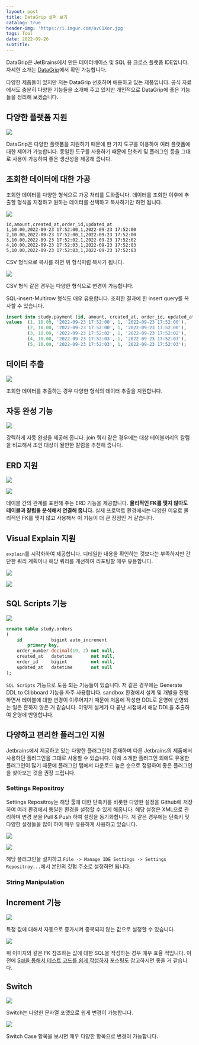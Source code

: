 ```yaml
---
layout: post
title: DataGrip 살펴 보기
catalog: true
header-img: 'https://i.imgur.com/avC1Xor.jpg'
tags: Tool
date: 2022-09-26
subtitle: 
---
```


DataGrip은 JetBrains에서 만든 데이터베이스 및 SQL 용 크로스 플랫폼 IDE입니다. 자세한 소개는 [DataGrip](https://www.jetbrains.com/ko-kr/datagrip/)에서 확인 가능합니다.

다양한 제품들이 있지만 저는 DataGrip 선호하며 애용하고 있는 제품입니다. 공식 자료에서도 충분히 다양한 기능들을 소개해 주고 있지만 개인적으로 DataGrip에 좋은 기능들을 정리해 보겠습니다.

## 다양한 플랫폼 지원

![](https://raw.githubusercontent.com/cheese10yun/TIL/master/assets/DataGrip-1.png)

DataGrip은 다양한 플랫폼을 지원하기 때문에 한 가지 도구를 이용하여 여러 플랫폼에 대한 제어가 가능합니다. 동일한 도구를 사용하기 때문에 단축키 및 플러그인 등을 그대로 사용이 가능하여 좋은 생산성을 제공해 줍니다.


## 조회한 데이터에 대한 가공

조회한 데이터를 다양한 형식으로 가공 처리를 도와줍니다. 데이터를 조회한 이후에 추출할 형식을 지정하고 원하는 데이터를 선택하고 복사하기만 하면 됩니다.

![](https://raw.githubusercontent.com/cheese10yun/TIL/master/assets/DataGrip-3.png)

```csv
id,amount,created_at,order_id,updated_at
1,10.00,2022-09-23 17:52:00,1,2022-09-23 17:52:00
2,10.00,2022-09-23 17:52:00,1,2022-09-23 17:52:00
3,10.00,2022-09-23 17:52:02,1,2022-09-23 17:52:02
4,10.00,2022-09-23 17:52:03,1,2022-09-23 17:52:03
5,10.00,2022-09-23 17:52:03,1,2022-09-23 17:52:03
```

CSV 형식으로 복사를 하면 위 형식처럼 복사가 됩니다.

![](https://raw.githubusercontent.com/cheese10yun/TIL/master/assets/DataGrip-4.png)

CSV 형식 같은 경우는 다양한 형식으로 변경이 가능합니다.

SQL-insert-Multirow 형식도 매우 유용합니다. 조회한 결과에 한 insert query를 복사할 수 있습니다.

```sql
insert into study.payment (id, amount, created_at, order_id, updated_at)
values  (1, 10.00, '2022-09-23 17:52:00', 1, '2022-09-23 17:52:00'),
        (2, 10.00, '2022-09-23 17:52:00', 1, '2022-09-23 17:52:00'),
        (3, 10.00, '2022-09-23 17:52:02', 1, '2022-09-23 17:52:02'),
        (4, 10.00, '2022-09-23 17:52:03', 1, '2022-09-23 17:52:03'),
        (5, 10.00, '2022-09-23 17:52:03', 1, '2022-09-23 17:52:03');
```

## 데이터 추출

![](https://raw.githubusercontent.com/cheese10yun/TIL/master/assets/DataGrip-5.png)

조회한 데이터를 추출하는 경우 다양한 형식의 데이터 추출을 지원합니다.


## 자동 완성 기능

![](https://raw.githubusercontent.com/cheese10yun/TIL/master/assets/DataGrip-6.png)

강력하게 자동 완성을 제공해 줍니다. join 쿼리 같은 경우에는 대상 테이블끼리의 칼럼을 비교해서 조인 대상이 될만한 칼럼을 추천해 줍니다.

## ERD 지원

![](https://raw.githubusercontent.com/cheese10yun/TIL/master/assets/DataGrip-7.png)

![](https://raw.githubusercontent.com/cheese10yun/TIL/master/assets/DataGrip-8.png)

테이블 간의 관계를 표현해 주는 ERD 기능을 제공합니다. **물리적인 FK를 맺지 않아도 테이블과 칼럼을 분석해서 연결해 줍니다.** 실제 프로덕트 환경에서는 다양한 이유로 물리적인 FK를 맺지 않고 사용해서 이 기능이 더 큰 장점인 거 같습니다.


## Visual Explain 지원

`explain`를 시각화하여 제공합니다. 디테일한 내용을 확인하는 것보다는 부족하지만 간단한 쿼리 계획이나 해당 쿼리를 개선하여 리포팅할 매우 유용합니다.

![](https://raw.githubusercontent.com/cheese10yun/TIL/master/assets/DataGrip-9.png)

![](https://raw.githubusercontent.com/cheese10yun/TIL/master/assets/DataGrip-10.png)

## SQL Scripts 기능

![](https://raw.githubusercontent.com/cheese10yun/TIL/master/assets/DataGrip-11.png)

```sql
create table study.orders
(
    id           bigint auto_increment
        primary key,
    order_number decimal(19, 2) not null,
    created_at   datetime       not null,
    order_id     bigint         not null,
    updated_at   datetime       not null
);

```

`SQL Scripts` 기능으로 도움 되는 기능들이 있습니다. 저 같은 경우에는 Generate DDL to Clibboard 기능을 자주 사용합니다. sandbox 환경에서 설계 및 개발을 진행하면서 테이블에 대한 변경이 이루어지기 때문에 처음에 작성한 DDL로 운영에 반영되는 일은 흔하지 않은 거 같습니다. 이렇게 설계가 다 끝난 시점에서 해당 DDL을 추출하여 운영에 반영합니다.


## 다양하고 편리한 플러그인 지원

Jetbrains에서 제공하고 있는 다양한 플러그인이 존재하며 다른 Jetbrains의 제품에서 사용하던 플러그인을 그대로 사용할 수 있습니다. 아래 소개한 플러그인 외에도 유용한 플러그인이 많기 때문에 플러그인 탭에서 다운로드 높은 순으로 정렬하여 좋은 플러그인을 찾아보는 것을 권장 드립니다.

### Settings Repositroy

Settings Repositroy는 해당 툴에 대한 단축키를 비롯한 다양한 설정을 Github에 저장하여 여러 환경에서 동일한 환경을 설정할 수 있게 해줍니다. 해당 설정은 XML으로 관리하며 변경 분을 Pull & Push 하여 설정을 동기화합니다. 저 같은 경우에는 단축키 및 다양한 설정들을 많이 하여 매우 유용하게 사용하고 있습니다.

![](https://raw.githubusercontent.com/cheese10yun/TIL/master/assets/DataGrip-12.png)

![](https://raw.githubusercontent.com/cheese10yun/TIL/master/assets/DataGrip-13.png)

해당 플러그인을 설치하고 `File -> Manage IDE Settings -> Settings Repositroy...`에서 본인의 깃헙 주소로 설정하면 됩니다.

### String Manipulation

## Increment 기능

![](https://raw.githubusercontent.com/cheese10yun/IntelliJ/master/assets/string-manipulation-1.gif)

특정 값에 대해서 자동으로 증가시켜 중복되지 않는 값으로 설정할 수 있습니다.

![](https://raw.githubusercontent.com/cheese10yun/blog-sample/master/kotlin-jpa/docs/string-maniplation-2.png)

위 이미지와 같은 FK 참조하는 값에 대한 SQL을 작성하는 경우 매우 효율 적입니다. 이전에 [Sql을 통해서 테스트 코드를 쉽게 작성하자](https://cheese10yun.github.io/sql-test/) 포스팅도 참고하시면 좋을 거 같습니다.

## Switch

![](https://raw.githubusercontent.com/cheese10yun/blog-sample/master/kotlin-jpa/docs/string-manipulation-3.gif)

Switch는 다양한 문자열 포맷으로 쉽게 변경이 가능합니다.

![](https://raw.githubusercontent.com/cheese10yun/blog-sample/master/kotlin-jpa/docs/string-manipulation-4.png)

Switch Case 항목을 보시면 매우 다양한 항목으로 변경이 가능합니다.